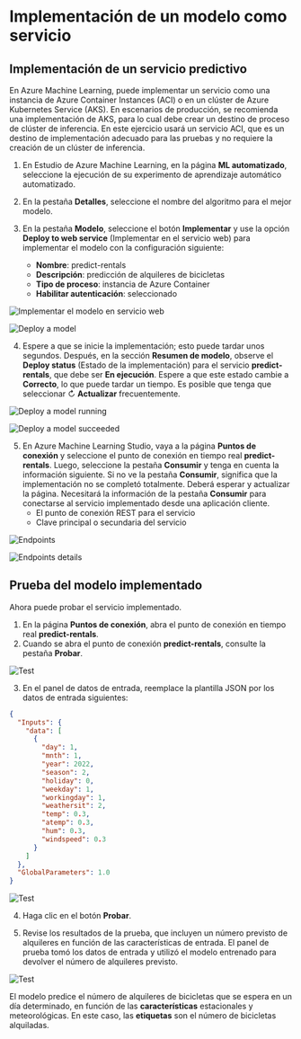 # Implementación de un modelo como servicio

## Implementación de un servicio predictivo

En Azure Machine Learning, puede implementar un servicio como una instancia de Azure Container Instances (ACI) o en un clúster de Azure Kubernetes Service (AKS). En escenarios de producción, se recomienda una implementación de AKS, para lo cual debe crear un destino de proceso de clúster de inferencia. En este ejercicio usará un servicio ACI, que es un destino de implementación adecuado para las pruebas y no requiere la creación de un clúster de inferencia.

1. En Estudio de Azure Machine Learning, en la página **ML automatizado**, seleccione la ejecución de su experimento de aprendizaje automático automatizado.

2. En la pestaña **Detalles**, seleccione el nombre del algoritmo para el mejor modelo.

3. En la pestaña **Modelo**, seleccione el botón **Implementar** y use la opción **Deploy to web service** (Implementar en el servicio web) para implementar el modelo con la configuración siguiente:
   + **Nombre**: predict-rentals
   + **Descripción**: predicción de alquileres de bicicletas
   + **Tipo de proceso**: instancia de Azure Container
   + **Habilitar autenticación**: seleccionado

![Implementar el modelo en servicio web](../images/modelo-como-servicio-deploy.png)

![Deploy a model](../images/modelo-como-servicio-deploy-a-model.png)

4. Espere a que se inicie la implementación; esto puede tardar unos segundos. Después, en la sección **Resumen de modelo**, observe el **Deploy status** (Estado de la implementación) para el servicio **predict-rentals**, que debe ser **En ejecución**. Espere a que este estado cambie a **Correcto**, lo que puede tardar un tiempo. Es posible que tenga que seleccionar ↻ **Actualizar** frecuentemente.

![Deploy a model running](../images/modelo-como-servicio-deploy-a-model-running.png)

![Deploy a model succeeded](../images/modelo-como-servicio-deploy-a-model-succeeded.png)

5. En Azure Machine Learning Studio, vaya a la página **Puntos de conexión** y seleccione el punto de conexión en tiempo real **predict-rentals**. Luego, seleccione la pestaña **Consumir** y tenga en cuenta la información siguiente. Si no ve la pestaña **Consumir**, significa que la implementación no se completó totalmente. Deberá esperar y actualizar la página. Necesitará la información de la pestaña **Consumir** para conectarse al servicio implementado desde una aplicación cliente.
   + El punto de conexión REST para el servicio
   + Clave principal o secundaria del servicio

![Endpoints](../images/modelo-como-servicio-endpoints.png)

![Endpoints details](../images/modelo-como-servicio-endpoints-details.png)

## Prueba del modelo implementado

Ahora puede probar el servicio implementado.

1. En la página **Puntos de conexión**, abra el punto de conexión en tiempo real **predict-rentals**.
2. Cuando se abra el punto de conexión **predict-rentals**, consulte la pestaña **Probar**.

![Test](../images/modelo-como-servicio-endpoints-test.png)

3. En el panel de datos de entrada, reemplace la plantilla JSON por los datos de entrada siguientes:

```json
{
  "Inputs": { 
    "data": [
      {
        "day": 1,
        "mnth": 1,   
        "year": 2022,
        "season": 2,
        "holiday": 0,
        "weekday": 1,
        "workingday": 1,
        "weathersit": 2, 
        "temp": 0.3, 
        "atemp": 0.3,
        "hum": 0.3,
        "windspeed": 0.3 
      }
    ]    
  },   
  "GlobalParameters": 1.0
}
```

![Test](../images/modelo-como-servicio-endpoints-test-2.png)

4. Haga clic en el botón **Probar**.

5. Revise los resultados de la prueba, que incluyen un número previsto de alquileres en función de las características de entrada. El panel de prueba tomó los datos de entrada y utilizó el modelo entrenado para devolver el número de alquileres previsto.

![Test](../images/modelo-como-servicio-endpoints-test-3.png)

El modelo predice el número de alquileres de bicicletas que se espera en un día determinado, en función de las **características** estacionales y meteorológicas. En este caso, las **etiquetas** son el número de bicicletas alquiladas.
